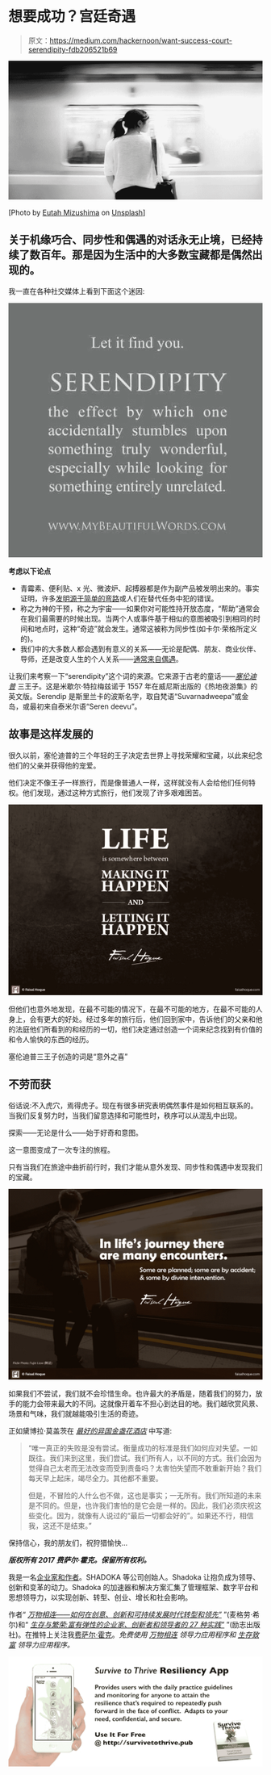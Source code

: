 # 想要成功？宫廷奇遇

> 原文：<https://medium.com/hackernoon/want-success-court-serendipity-fdb206521b69>

![](img/648d7f291055f50fde653e658b995023.png)

[Photo by [Eutah Mizushima](https://unsplash.com/photos/2TlAsvhqiL0?utm_source=unsplash&utm_medium=referral&utm_content=creditCopyText) on [Unsplash](https://unsplash.com/?utm_source=unsplash&utm_medium=referral&utm_content=creditCopyText)]

## 关于机缘巧合、同步性和偶遇的对话永无止境，已经持续了数百年。那是因为生活中的大多数宝藏都是偶然出现的。

我一直在各种社交媒体上看到下面这个迷因:

![](img/6bc7fcf3cbbf2022eed9c78323b4c603.png)

**考虑以下论点**

*   青霉素、便利贴、x 光、微波炉、起搏器都是作为副产品被发明出来的。事实证明，许多[发明源于简单的弯路](http://www.fastcompany.com/3027450/dialed/how-taking-a-detour-can-actually-lead-to-greater-innovation)或人们在替代任务中犯的错误。
*   称之为神的干预，称之为宇宙——如果你对可能性持开放态度，“帮助”通常会在我们最需要的时候出现。当两个人或事件基于相似的意图被吸引到相同的时间和地点时，这种“奇迹”就会发生。通常这被称为同步性(如卡尔·荣格所定义的)。
*   我们中的大多数人都会遇到有意义的关系——无论是配偶、朋友、商业伙伴、导师，还是改变人生的个人关系——[通常来自偶遇](http://faisalhoque.com/2014/03/24/trusting-your-lifes-journey/)。

让我们来考察一下“serendipity”这个词的来源。它来源于古老的童话——[*塞伦迪普*](http://press.princeton.edu/chapters/s7576.pdf) 三王子。这是米歇尔·特拉梅兹诺于 1557 年在威尼斯出版的《热地夜游集》的英文版。Serendip 是斯里兰卡的波斯名字，取自梵语“Suvarnadweepa”或金岛，或最初来自泰米尔语“Seren deevu”。

## **故事是这样发展的**

很久以前，塞伦迪普的三个年轻的王子决定去世界上寻找荣耀和宝藏，以此来纪念他们的父亲并获得他的宠爱。

他们决定不像王子一样旅行，而是像普通人一样，这样就没有人会给他们任何特权。他们发现，通过这种方式旅行，他们发现了许多艰难困苦。

![](img/cf006a43856200f5e8527f6e9aad6528.png)

但他们也意外地发现，在最不可能的情况下，在最不可能的地方，在最不可能的人身上，会有更大的好处。经过多年的旅行后，他们回到家中，告诉他们的父亲和他的法庭他们所看到的和经历的一切，他们决定通过创造一个词来纪念找到有价值的和令人愉快的东西的经历。

塞伦迪普三王子创造的词是“意外之喜”

## **不劳而获**

俗话说:不入虎穴，焉得虎子。现在有很多研究表明偶然事件是如何相互联系的。当我们反复努力时，当我们留意选择和可能性时，秩序可以从混乱中出现。

探索——无论是什么——始于好奇和意图。

这一意图变成了一次专注的旅程。

只有当我们在旅途中曲折前行时，我们才能从意外发现、同步性和偶遇中发现我们的宝藏。

![](img/8b81b508a59b61f0895c36d1037d65a8.png)

如果我们不尝试，我们就不会珍惜生命。也许最大的矛盾是，随着我们的努力，放手的能力会带来最大的不同。这就像开着车不担心到达目的地。我们越欣赏风景、场景和气味，我们就越能吸引生活的奇迹。

正如黛博拉·莫盖茨在 [*最好的异国金盏花酒店*](http://www.deborahmoggach.com/index.php/the-best-exotic-marigold-hotel/) 中写道:

> “唯一真正的失败是没有尝试。衡量成功的标准是我们如何应对失望。一如既往。我们来到这里，我们尝试。我们所有人，以不同的方式。我们会因为觉得自己太老而无法改变而受到责备吗？太害怕失望而不敢重新开始？我们每天早上起床，竭尽全力。其他都不重要。
> 
> 但是，不冒险的人什么也不做，这也是事实；一无所有。我们所知道的未来是不同的。但是，也许我们害怕的是它会是一样的。因此，我们必须庆祝这些变化。因为，就像有人说过的“最后一切都会好的”。如果还不行，相信我，这还不是结束。”

保持信心，我的朋友们，祝狩猎愉快…

***版权所有 2017 费萨尔·霍克。保留所有权利。***

我是一名[企业家和作者](http://faisalhoque.com/speaking/)。SHADOKA 等公司创始人。Shadoka 让抱负成为领导、创新和变革的动力。Shadoka 的加速器和解决方案汇集了管理框架、数字平台和思想领导力，以实现创新、转型、创业、增长和社会影响。

作者“ [*万物相连——如何在创意、创新和可持续发展时代转型和领先”*](http://www.amazon.com/Everything-Connects-Creativity-Innovation-Sustainability/dp/0071830758/ref=sr_1_1?ie=UTF8&qid=1376488798&sr=8-1&keywords=everything+connects%2Bfaisal+hoque) ”(麦格劳·希尔)和“ [*生存与繁荣:富有弹性的企业家、创新者和领导者的 27 种实践”*](http://survivetothrive.pub/) ”(励志出版社)。在推特上关注我[费萨尔·霍克](http://medium.com/u/66953a6e238f)。*免费使用* [*万物相连*](http://app.everythingconnectsthebook.com/login.php) *领导力应用程序和* [*生存致富*](http://app.survivetothrive.pub/login.php) *领导力应用程序。*

![](img/9ae5bedb96fb67f99210fb2bfb36f96a.png)